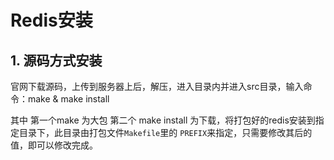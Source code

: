 # Redis安装

## 1. 源码方式安装

官网下载源码，上传到服务器上后，解压，进入目录内并进入src目录，输入命令：make & make install

其中 第一个make 为大包 第二个 make install 为下载，将打包好的redis安装到指定目录下，此目录由打包文件`Makefile`里的 `PREFIX`来指定，只需要修改其后的值，即可以修改完成。